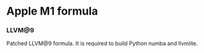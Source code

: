 # Apple M1 formula

### LLVM@9

Patched LLVM@9 formula. It is required to build Python numba and llvmlite.

